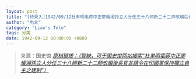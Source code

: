 ```yaml
---
layout: post
title: "[待录入]1942/09/12杜聿明电蒋中正廖耀湘孙立人分任三十八师新二十二师改编后长官并请令在印国军保持独立自主之建制"
author: "电文"
category: "Liao's Tele"
tags: 分类
date: 1942-09-12 00:00:00 +0800
---
```

> 来源：国史馆 [*原档链接：（暂缺，可于国史馆网站搜索“杜聿明電蔣中正廖耀湘孫立人分任三十八師新二十二師改編後長官並請令在印國軍保持獨立自主之建制”）*]()
